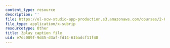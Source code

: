 ```yaml
---
content_type: resource
description: ''
file: https://ol-ocw-studio-app-production.s3.amazonaws.com/courses/2-003sc-engineering-dynamics-fall-2011/e7dc089f9d45d3affd1461badcf11f48_mB_rrEN_Ltc.srt
file_type: application/x-subrip
resourcetype: Other
title: 3play caption file
uid: e7dc089f-9d45-d3af-fd14-61badcf11f48
---
```

